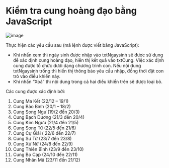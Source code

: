 # Kiểm tra cung hoàng đạo bằng JavaScript
![image](https://ttnguyen.net/wp-content/uploads/2023/06/bai-thuc-hanh-lap-trinh-web-5-them-select-option-js-fithou-1.jpg)

Thực hiện các yêu cầu sau (mã lệnh được viết bằng JavaScript):
- Khi nhấn xem thì ngày sinh được nhập vào txtNgaysinh sẽ được sử dụng để xác định cung hoàng đạo, hiển thị kết quả vào txtCung. Việc xác định cung được tổ chức dưới dạng chương trình con. Nếu nội dung txtNgaysinh trống thì hiển thị thông báo yêu cầu nhập, đồng thời đặt con trỏ vào điều khiển này.
-  Khi nhấn “Xoá” thì nội dung trong cả hai điều khiển trên sẽ được loại bỏ.

Các cung được xác định bởi:

1. Cung Ma Kết (22/12 – 19/1)
2. Cung Bảo Bình (20/1 – 18/2)
3. Cung Song Ngư (19/2 đến 20/3)
4. Cung Bạch Dương (21/3 đến 20/4)
5. Cung Kim Ngưu (21/4 đến 21/5)
6. Cung Song Tử (22/5 đến 21/6)
7. Cung Cự Giải ( 22/6 đến 22/7)
8. Cung Sư Tử (23/7 đến 23/8)
9. Cung Xử Nữ (24/8 đến 22/9)
10. Cung Thiên Bình (23/9 đến 23/10)
11. Cung Bọ Cạp (24/10 đến 22/11)
12. Cung Nhân Mã (23/11 đến 21/12)
